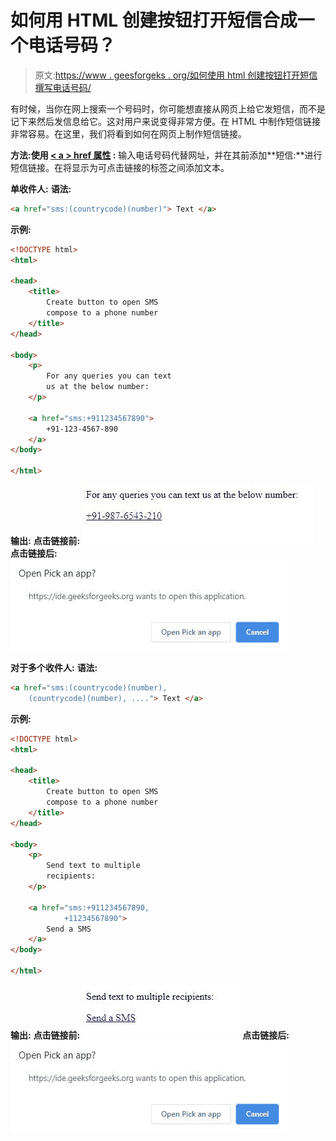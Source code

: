 # 如何用 HTML 创建按钮打开短信合成一个电话号码？

> 原文:[https://www . geesforgeks . org/如何使用 html 创建按钮打开短信撰写电话号码/](https://www.geeksforgeeks.org/how-to-create-button-to-open-sms-compose-to-a-phone-number-using-html/)

有时候，当你在网上搜索一个号码时，你可能想直接从网页上给它发短信，而不是记下来然后发信息给它。这对用户来说变得非常方便。在 HTML 中制作短信链接非常容易。在这里，我们将看到如何在网页上制作短信链接。

**方法:使用 [< a > href 属性](https://www.geeksforgeeks.org/html-a-href-attribute/) :** 输入电话号码代替网址，并在其前添加**短信:**进行短信链接。在将显示为可点击链接的标签之间添加文本。

**单收件人:**
**语法:**

```html
<a href="sms:(countrycode)(number)"> Text </a>
```

**示例:**

```html
<!DOCTYPE html>
<html>

<head>
    <title>
        Create button to open SMS 
        compose to a phone number
    </title>
</head>

<body>
    <p>
        For any queries you can text
        us at the below number: 
    </p>

    <a href="sms:+911234567890">
        +91-123-4567-890
    </a>
</body>

</html>
```

**输出:**
**点击链接前:**
![](img/551be1d289dd59bc97019249b3151610.png)
**点击链接后:**
![](img/dd3b11d2bddb35da4fd2bf58b2dd769f.png)

**对于多个收件人:**
**语法:**

```html
<a href="sms:(countrycode)(number), 
    (countrycode)(number), ...."> Text </a>
```

**示例:**

```html
<!DOCTYPE html>
<html>

<head>
    <title>
        Create button to open SMS
        compose to a phone number
    </title>
</head>

<body>
    <p>
        Send text to multiple 
        recipients: 
    </p>

    <a href="sms:+911234567890, 
            +11234567890">
        Send a SMS
    </a>
</body>

</html>
```

**输出:**
**点击链接前:**
![](img/a376687bdbb4ce289614e2f2da968e9b.png)
**点击链接后:**
![](img/dd3b11d2bddb35da4fd2bf58b2dd769f.png)